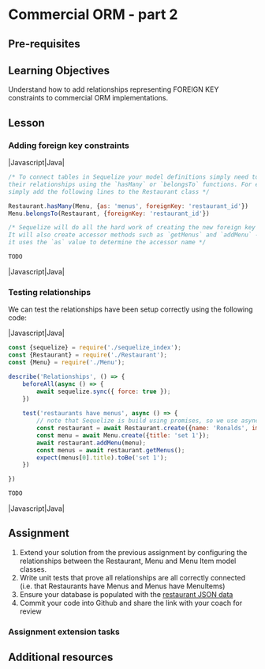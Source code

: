 # Commercial ORM - part 2

## Pre-requisites


## Learning Objectives
Understand how to add relationships representing FOREIGN KEY constraints to commercial ORM implementations.

## Lesson

### Adding foreign key constraints

|Javascript|Java|
```javascript
/* To connect tables in Sequelize your model definitions simply need to specify 
their relationships using the `hasMany` or `belongsTo` functions. For example, we
simply add the following lines to the Restaurant class */

Restaurant.hasMany(Menu, {as: 'menus', foreignKey: 'restaurant_id'})
Menu.belongsTo(Restaurant, {foreignKey: 'restaurant_id'})

/* Sequelize will do all the hard work of creating the new foreign key columns! 
It will also create accessor methods such as `getMenus` and `addMenu` - 
it uses the `as` value to determine the accessor name */
```
```java
TODO
```
|Javascript|Java|


### Testing relationships

We can test the relationships have been setup correctly using the following code:

|Javascript|Java|
```javascript
const {sequelize} = require('./sequelize_index');
const {Restaurant} = require('./Restaurant');
const {Menu} = require('./Menu');

describe('Relationships', () => {
    beforeAll(async () => {
        await sequelize.sync({ force: true });
    })
    
    test('restaurants have menus', async () => {
        // note that Sequelize is build using promises, so we use async await
        const restaurant = await Restaurant.create({name: 'Ronalds', image: 'http://some.image.url'})
        const menu = await Menu.create({title: 'set 1'});
        await restaurant.addMenu(menu);
        const menus = await restaurant.getMenus();
        expect(menus[0].title).toBe('set 1');
    })

})
```
```java
TODO
```
|Javascript|Java|


## Assignment
  1. Extend your solution from the previous assignment by configuring the relationships between the Restaurant, Menu and Menu Item model classes.
  1. Write unit tests that prove all relationships are all correctly connected (i.e. that Restaurants have Menus and Menus have MenuItems)
  1. Ensure your database is populated with the [restaurant JSON data](https://raw.githubusercontent.com/MultiverseLearningProducts/restaurant-data/master/restaurants.json) 
  1. Commit your code into Github and share the link with your coach for review

### Assignment extension tasks

## Additional resources
